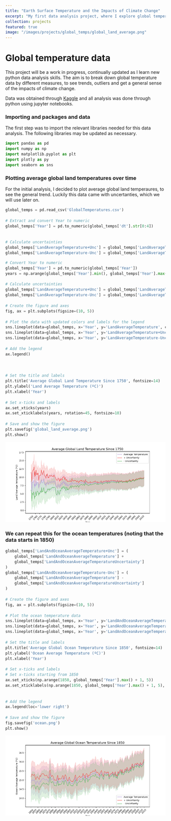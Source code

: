 ```yaml
---
title: "Earth Surface Temperature and the Impacts of Climate Change"
excerpt: "My first data analysis project, where I explore global temperature data and plotting methods."
collection: projects
featured: true
image: "/images/projects/global_temps/global_land_average.png"
---
```



# Global temperature data

This project will be a work in progress, continually updated as I learn new python data analysis skills. The aim is to break down global temperature data by different measures, to see trends, outliers and get a general sense of the impacts of climate change.

Data was obtained through [Kaggle](https://www.kaggle.com/datasets/berkeleyearth/climate-change-earth-surface-temperature-data?resource=download) and all analysis was done through python using jupyter notebooks.







### Importing and packages and data

The first step was to import the relevant libraries needed for this data analysis. The following libraries may be updated as necessary.




```python
import pandas as pd
import numpy as np
import matplotlib.pyplot as plt
import plotly as py
import seaborn as sns
```

### Plotting average global land temperatures over time

For the initial analysis, I decided to plot average global land temperaures, to see the general trend. Luckily this data came with uncertanties, which we will use later on.


```python
global_temps = pd.read_csv('GlobalTemperatures.csv')

# Extract and convert Year to numeric
global_temps['Year'] = pd.to_numeric(global_temps['dt'].str[0:4])


# Calculate uncertainties
global_temps['LandAverageTemperature+Unc'] = global_temps['LandAverageTemperature'] + global_temps['LandAverageTemperatureUncertainty']
global_temps['LandAverageTemperature-Unc'] = global_temps['LandAverageTemperature'] - global_temps['LandAverageTemperatureUncertainty']


```


```python
# Convert Year to numeric
global_temps['Year'] = pd.to_numeric(global_temps['Year'])
years = np.arange(global_temps['Year'].min(), global_temps['Year'].max() + 1, 10)

# Calculate uncertainties
global_temps['LandAverageTemperature+Unc'] = global_temps['LandAverageTemperature'] + global_temps['LandAverageTemperatureUncertainty']
global_temps['LandAverageTemperature-Unc'] = global_temps['LandAverageTemperature'] - global_temps['LandAverageTemperatureUncertainty']

# Create the figure and axes
fig, ax = plt.subplots(figsize=(10, 5))

# Plot the data with updated colors and labels for the legend
sns.lineplot(data=global_temps, x='Year', y='LandAverageTemperature', color='#B39DDB', ax=ax, label='Average Temperature')  # Soft Purple
sns.lineplot(data=global_temps, x='Year', y='LandAverageTemperature+Unc', color='#EF5350', ax=ax, label='+ Uncertainty')  # Soft Red
sns.lineplot(data=global_temps, x='Year', y='LandAverageTemperature-Unc', color='#66BB6A', ax=ax, label='- Uncertainty')  # Green

# Add the legend
ax.legend()



# Set the title and labels
plt.title('Average Global Land Temperature Since 1750', fontsize=14)
plt.ylabel('Land Average Temperature (ºC)')
plt.xlabel('Year')

# Set x-ticks and labels
ax.set_xticks(years)
ax.set_xticklabels(years, rotation=45, fontsize=10)

# Save and show the figure
plt.savefig('global_land_average.png')
plt.show()

```


    
![png](/images/projects/global_temps/global_land_average.png)
    


### We can repeat this for the ocean temperatures (noting that the data starts in 1850)


```python
global_temps['LandAndOceanAverageTemperature+Unc'] = (
    global_temps['LandAndOceanAverageTemperature'] +
    global_temps['LandAndOceanAverageTemperatureUncertainty']
)
global_temps['LandAndOceanAverageTemperature-Unc'] = (
    global_temps['LandAndOceanAverageTemperature'] -
    global_temps['LandAndOceanAverageTemperatureUncertainty']
)

# Create the figure and axes
fig, ax = plt.subplots(figsize=(10, 5))

# Plot the ocean temperature data
sns.lineplot(data=global_temps, x='Year', y='LandAndOceanAverageTemperature', color='#B39DDB', ax=ax, label='Average Temperature')  
sns.lineplot(data=global_temps, x='Year', y='LandAndOceanAverageTemperature+Unc', color='#EF5350', ax=ax, label='+ Uncertainty')  
sns.lineplot(data=global_temps, x='Year', y='LandAndOceanAverageTemperature-Unc', color='#66BB6A', ax=ax, label='- Uncertainty')  

# Set the title and labels
plt.title('Average Global Ocean Temperature Since 1850', fontsize=14)
plt.ylabel('Ocean Average Temperature (ºC)')
plt.xlabel('Year')

# Set x-ticks and labels
# Set x-ticks starting from 1850
ax.set_xticks(np.arange(1850, global_temps['Year'].max() + 1, 5))
ax.set_xticklabels(np.arange(1850, global_temps['Year'].max() + 1, 5), rotation=45, fontsize=10)


# Add the legend
ax.legend(loc='lower right')

# Save and show the figure
fig.savefig('ocean.png')
plt.show()

```


    
![png](/images/projects/global_temps/global_ocean_average.png)
    


